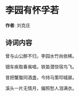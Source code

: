 # 李园有怀孚若

**作者**: 刘克庄

## 诗词内容

曾与山公醉不归，李园水竹尚依稀。

钿车疾取春鶑唱，铁笛潜惊宿鸟飞。

昔把蟹螯同酒盏，今持马策叩城扉。

溪头一片无情月，偏照愁人泪满衣。

